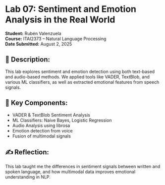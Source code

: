 # Lab 07: Sentiment and Emotion Analysis in the Real World

**Student:** Rubén Valenzuela  
**Course:** ITAI2373 – Natural Language Processing  
**Date Submitted:** August 2, 2025  

## 🧠 Description:
This lab explores sentiment and emotion detection using both text-based and audio-based methods. We applied tools like VADER, TextBlob, and various ML classifiers, as well as extracted emotional features from speech signals.

## 🔧 Key Components:
- VADER & TextBlob Sentiment Analysis  
- ML Classifiers: Naive Bayes, Logistic Regression  
- Audio Analysis using librosa  
- Emotion detection from voice  
- Fusion of multimodal signals  

## ✍️ Reflection:
This lab taught me the differences in sentiment signals between written and spoken language, and how multimodal data improves emotional understanding in NLP.
